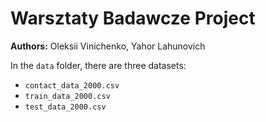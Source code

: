 # Warsztaty Badawcze Project

**Authors:** Oleksii Vinichenko, Yahor Lahunovich

In the `data` folder, there are three datasets:
- `contact_data_2000.csv`
- `train_data_2000.csv`
- `test_data_2000.csv`